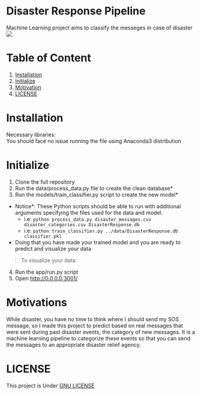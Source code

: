 # Disaster Response Pipeline
Machine Learning project aims to classify the messeges in case of disaster
![](https://sites.uci.edu/emergencymanagement/files/2017/02/disastercollage.png)

# Table of Content
1. [Installation](#Installation)
2. [Initialize](#Initialize)
3. [Motivation](#Motivations)
4. [LICENSE](#LICENSE)

# Installation
Necessary libraries: <br>
You should  face no issue running the file using Anaconda3 distribution

# Initialize
1. Clone the full repository
2. Run the data/process_data.py file to create the clean database*
3. Run the models/train_classifier.py script to create the new model*
- Notice*: These Python scripts should be able to run with additional arguments 
specifying the files used for the data and model.
  - i.e: ```python process_data.py disaster_messages.csv disaster_categories.csv DisasterResponse.db```
  - i.e: ```python train_classifier.py ../data/DisasterResponse.db classifier.pkl``` <br> 
- Doing that you have made your trained model and you are ready to predict and visualize your data <br>

> To visualize your data: <br>
4. Run the app/run.py script
5. Open http://0.0.0.0:3001/

# Motivations
While disaster, you have no time to think where I should send my SOS message, so I made this project to predict based on real messages that were sent during past disaster events, the category of new messages. It is a machine learning pipeline to categorize these events so that you can send the messages to an appropriate disaster relief agency.

# LICENSE
This project is Under [GNU LICENSE](https://github.com/YoussefAli99/Disaster-Response-Pipeline/blob/master/LICENSE)
